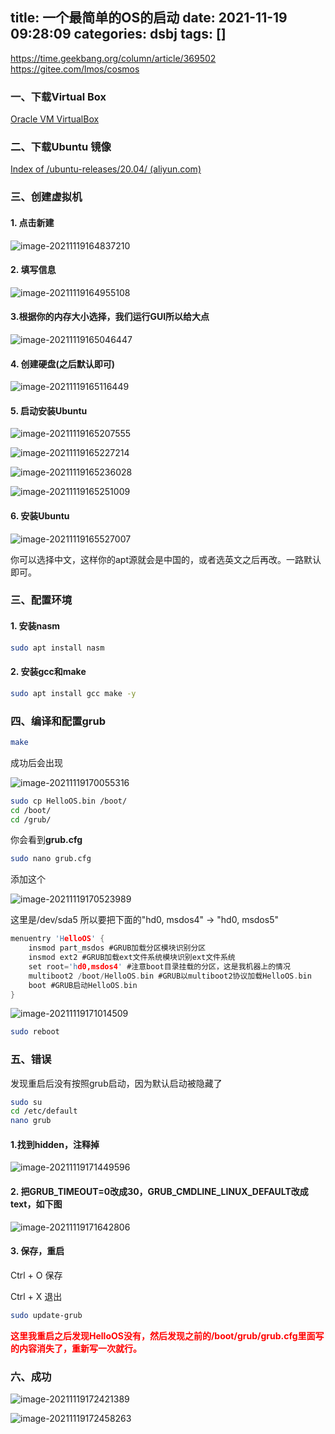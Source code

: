 title: 一个最简单的OS的启动
date: 2021-11-19 09:28:09
categories: dsbj
tags: []
---
https://time.geekbang.org/column/article/369502
https://gitee.com/lmos/cosmos
### 一、下载Virtual Box

[Oracle VM VirtualBox](https://www.virtualbox.org/)

### 二、下载Ubuntu 镜像

[Index of /ubuntu-releases/20.04/ (aliyun.com)](http://mirrors.aliyun.com/ubuntu-releases/20.04/)

### 三、创建虚拟机

#### 1. 点击新建

![image-20211119164837210](https://i.loli.net/2021/11/19/7iF28QaAJbDPu59.png)

#### 2. 填写信息

![image-20211119164955108](https://i.loli.net/2021/11/19/2wXNtbx3K9WP4cM.png)

#### 3.根据你的内存大小选择，我们运行GUI所以给大点

![image-20211119165046447](https://i.loli.net/2021/11/19/s7umRivLS2gZ9lG.png)

#### 4. 创建硬盘(之后默认即可)

![image-20211119165116449](https://i.loli.net/2021/11/19/CYvomt9wDaqWQZd.png)

#### 5. 启动安装Ubuntu

![image-20211119165207555](https://i.loli.net/2021/11/19/vTw7JndZa1IXzRF.png)

![image-20211119165227214](https://i.loli.net/2021/11/19/3YocRi61dLDPAq7.png)

![image-20211119165236028](https://i.loli.net/2021/11/19/czfCO7oesY9FBJS.png)

![image-20211119165251009](https://i.loli.net/2021/11/19/ycPDUvAmsdwt4Xh.png)

#### 6. 安装Ubuntu

![image-20211119165527007](https://i.loli.net/2021/11/19/HrgxvVBmjqXhzcb.png)

你可以选择中文，这样你的apt源就会是中国的，或者选英文之后再改。一路默认即可。

### 三、配置环境

#### 1. 安装nasm

```bash
sudo apt install nasm
```



#### 2. 安装gcc和make

```bash
sudo apt install gcc make -y
```



### 四、编译和配置grub

```bash
make
```

成功后会出现

![image-20211119170055316](https://i.loli.net/2021/11/19/sjNCkKwRzxQ95Jv.png)

```bash
sudo cp HelloOS.bin /boot/
cd /boot/
cd /grub/
```

你会看到**grub.cfg**

```bash
sudo nano grub.cfg
```

添加这个

![image-20211119170523989](https://i.loli.net/2021/11/19/6dOqT5HnvaFeuWA.png)

这里是/dev/sda5 所以要把下面的"hd0, msdos4" -> "hd0, msdos5"

```c
menuentry 'HelloOS' { 
    insmod part_msdos #GRUB加载分区模块识别分区
    insmod ext2 #GRUB加载ext文件系统模块识别ext文件系统
    set root='hd0,msdos4' #注意boot目录挂载的分区，这是我机器上的情况
    multiboot2 /boot/HelloOS.bin #GRUB以multiboot2协议加载HelloOS.bin 
    boot #GRUB启动HelloOS.bin
}
```

![image-20211119171014509](https://i.loli.net/2021/11/19/qlsre4juTWXhQDA.png)

```bash
sudo reboot
```



### 五、错误

发现重启后没有按照grub启动，因为默认启动被隐藏了

```bash
sudo su
cd /etc/default
nano grub
```

#### 1.找到hidden，注释掉

![image-20211119171449596](https://i.loli.net/2021/11/19/7rGdgzKwpWq51Mt.png)

#### 2. 把GRUB_TIMEOUT=0改成30，GRUB_CMDLINE_LINUX_DEFAULT改成text，如下图

![image-20211119171642806](https://i.loli.net/2021/11/19/NiacjxbtJLvSRes.png)

#### 3. 保存，重启

Ctrl + O 保存

Ctrl + X 退出

```bash
sudo update-grub
```

<font color="red">**这里我重启之后发现HelloOS没有，然后发现之前的/boot/grub/grub.cfg里面写的内容消失了，重新写一次就行。**</font>

### 六、成功

![image-20211119172421389](https://i.loli.net/2021/11/19/wUExZvTdLuSq6o2.png)

![image-20211119172458263](https://i.loli.net/2021/11/19/M6qPmFYs7oKbki9.png)